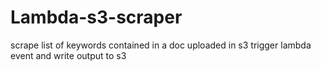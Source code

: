 # Lambda-s3-scraper
scrape list of keywords contained in a doc uploaded in s3 trigger lambda event and write output to s3

